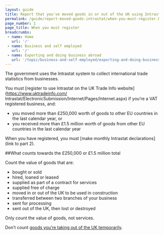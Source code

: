 ```yaml
---
layout: guide
title: Report that you've moved goods in or out of the UK using Intrastat
permalink: /guide/report-moved-goods-intrastat/when-you-must-register.html
page_number: 1
page_title: When you must register
breadcrumbs:
 - name: Home
   url: '/'
 - name: Business and self employed
   url: '/'
 - name: Exporting and doing business abroad
   url: '/topic/business-and-self-employed/exporting-and-doing-business-abroad.html'   
---
```


The government uses the Intrastat system to collect international trade statistics from businesses.

You must [register to use Intrastat on the UK Trade Info website](https://www.uktradeinfo.com/
Intrastat/ElectronicSubmission/Internet/Pages/Internet.aspx) if you’re a VAT registered business, and:

- you moved more than £250,000 worth of goods to other EU countries in the last calendar year, or
- you received more than £1.5 million worth of goods from other EU countries in the last calendar year

When you have registered, you must [make monthly Intrastat declarations](link to part 2).

##What counts towards the £250,000 or £1.5 million total

Count the value of goods that are:

- bought or sold  
- hired, loaned or leased  
- supplied as part of a contract for services  
- supplied free of charge  
- moved in or out of the UK to be used in construction  
- transferred between two branches of your business  
- sent for processing  
- sent out of the UK, then lost or destroyed  

Only count the value of goods, not services.

Don’t count [goods you’re taking out of the UK temporarily](/guide/take-goods-out-uk-temporarily-for-business/overview.html).
